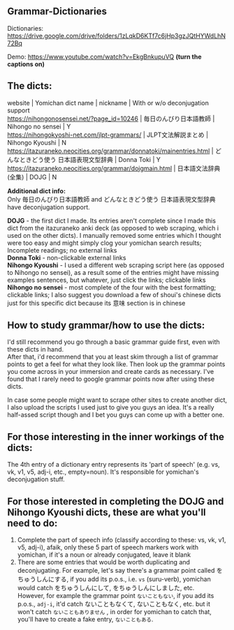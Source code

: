 ## Grammar-Dictionaries

Dictionaries: https://drive.google.com/drive/folders/1zLqkD6KTf7c6jHp3gzJQtHYWdLhN72Bq

Demo: https://www.youtube.com/watch?v=EkgBnkupuVQ **(turn the captions on)**

## The dicts:  
website | Yomichan dict name | nickname | With or w/o deconjugation support   
https://nihongonosensei.net/?page_id=10246 | 毎日のんびり日本語教師 | Nihongo no sensei | Y  
https://nihongokyoshi-net.com/jlpt-grammars/ | JLPT文法解説まとめ | Nihongo Kyoushi | N  
https://itazuraneko.neocities.org/grammar/donnatoki/mainentries.html | どんなときどう使う 日本語表現文型辞典 | Donna Toki | Y  
https://itazuraneko.neocities.org/grammar/dojgmain.html | 日本語文法辞典(全集) | DOJG | N  

**Additional dict info:**   
Only 毎日のんびり日本語教師 and どんなときどう使う 日本語表現文型辞典 have deconjugation support.  

**DOJG** - the first dict I made. Its entries aren't complete since I made this dict from the itazuraneko anki deck (as opposed to web scraping, which i used on the other dicts). I manually removed some entries which I thought were too easy and might simply clog your yomichan search results; Incomplete readings; no external links  
**Donna Toki** - non-clickable external links  
**Nihongo Kyoushi** - I used a different web scraping script here (as opposed to Nihongo no sensei), as a result some of the entries might have missing examples sentences, but whatever, just click the links; clickable links  
**Nihongo no sensei** - most complete of the four with the best formatting; clickable links; I also suggest you download a few of shoui's chinese dicts just for this specific dict because its 意味 section is in chinese  


## How to study grammar/how to use the dicts:  
I'd still recommend you go through a basic grammar guide first, even with these dicts in hand.  
After that, i'd recommend that you at least skim through a list of grammar points to get a feel for what they look like. Then look up the grammar points you come across in your immersion and create cards as necessary. I've found that I rarely need to google grammar points now after using these dicts.
  
  

In case some people might want to scrape other sites to create another dict, I also upload the scripts I used just to give you guys an idea. It's a really half-assed script though and I bet you guys can come up with a better one.

## For those interesting in the inner workings of the dicts:  
The 4th entry of a dictionary entry represents its 'part of speech' (e.g. vs, vk, v1, v5, adj-i, etc., empty=noun). It's responsible for yomichan's deconjugation stuff.

## For those interested in completing the DOJG and Nihongo Kyoushi dicts, these are what you'll need to do:  
1. Complete the part of speech info (classify according to these: vs, vk, v1, v5, adj-i), afaik, only these 5 part of speech markers work with yomichan, if it's a noun or already conjugated, leave it blank
2. There are some entries that would be worth duplicating and deconjugating. For example, let's say there's a grammar point called をちゅうしんにする, if you add its p.o.s., i.e. `vs` (suru-verb), yomichan would catch をちゅうしんにして, をちゅうしんにしました, etc.   
However, for example the grammar point `ないこともない`, if you add its p.o.s., `adj-i`, it'd catch ないこともなくて, ないこともなく, etc. but it won't catch `ないこともありません` , in order for yomichan to catch that, you'll have to create a fake entry, `ないこともある`.

